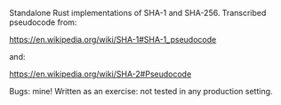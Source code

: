Standalone Rust implementations of SHA-1 and SHA-256.  Transcribed pseudocode from:

  https://en.wikipedia.org/wiki/SHA-1#SHA-1_pseudocode

and:

  https://en.wikipedia.org/wiki/SHA-2#Pseudocode

Bugs: mine!  Written as an exercise: not tested in any production
setting.

